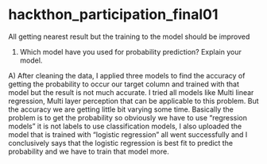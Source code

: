 # hackthon_participation_final01

All getting nearest result  but the training to the model should be improved 



1.	Which model have you used for probability prediction? Explain your model.


A) After cleaning the data, I applied three models to find the accuracy of getting the probability to occur our target column and trained  with that model  but the result is not much accurate. I tried all models like Multi linear regression, Multi layer perception that can be applicable to this problem. But the accuracy we are getting little bit varying some time. Basically the problem is to get the probability so obviously we have to use “regression models” it is not labels to use classification models, I also uploaded the model that is trained with “logistic regression” all went successfully   and I conclusively says that the logistic regression is best fit to predict the probability and we have to  train that model more.
